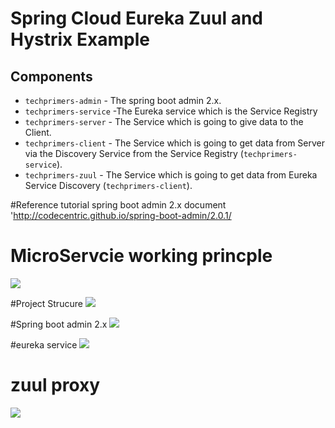 # Spring Cloud  Eureka Zuul and Hystrix Example

## Components
- `techprimers-admin` -  The spring boot admin 2.x.
- `techprimers-service` -The Eureka service which is the Service Registry
- `techprimers-server` - The Service which is going to give data to the Client.
- `techprimers-client` - The Service which is going to get data from Server via the Discovery Service from the Service Registry (`techprimers-service`).
- `techprimers-zuul` - The Service which is going to get data from Eureka Service  Discovery (`techprimers-client`).  

#Reference tutorial spring boot admin 2.x  document  'http://codecentric.github.io/spring-boot-admin/2.0.1/


# MicroServcie working princple 
<img src="https://github.com/DaqingFeng/spring-colud-zuul-eureka-sample/blob/master/picture/Java-microservices.jpg">


#Project Strucure
<img  src="https://github.com/DaqingFeng/spring-colud-zuul-eureka-sample/blob/master/picture/projectStructure.png" />


#Spring boot admin 2.x 
<img  src="https://raw.githubusercontent.com/DaqingFeng/spring-cloud-zuul-eureka-sample/master/picture/metric.png" >


#eureka service 
<img  src="https://raw.githubusercontent.com/DaqingFeng/spring-colud-zuul-eureka-sample/master/picture/eureka.png" />


# zuul proxy
<img  src="https://raw.githubusercontent.com/DaqingFeng/spring-colud-zuul-eureka-sample/master/picture/zuulproxy.png" />


